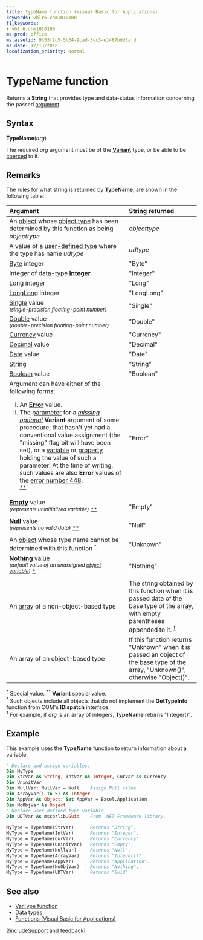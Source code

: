 ```yaml
---
title: TypeName function (Visual Basic for Applications)
keywords: vblr6.chm1010100
f1_keywords:
- vblr6.chm1010100
ms.prod: office
ms.assetid: 9353f1d5-5b64-9cad-5cc3-e1487bdd3afd
ms.date: 12/13/2018
localization_priority: Normal
---
```



# TypeName function

Returns a **String** that provides type and data-status information concerning the passed [argument](../../Glossary/vbe-glossary.md#argument).

## Syntax

**TypeName**(_arg_) 

The required _arg_ argument must be of the [**Variant**](../../Glossary/vbe-glossary.md#variant-data-type) type, or be able to be [coerced](../../Reference/User-Interface-Help/data-type-summary.md#implicit-conversions--casts) to it.


## Remarks

The rules for what string is returned by **TypeName**, are shown in the following table:

|Argument|String returned|
|:-----|:-----|
|An [object](../../glossary/vbe-glossary.md#object) whose [object type](../../Glossary/vbe-glossary.md#object-type) has been determined by this function as being _objecttype_|_objecttype_|
|A value of a [user-defined type](../../Glossary/vbe-glossary.md#user-defined-type) where the type has name _udtype_|_udtype_|
|[Byte](../../Glossary/vbe-glossary.md#byte-data-type) integer|"Byte"|
|Integer of data-type [**Integer**](../../Glossary/vbe-glossary.md#integer-data-type)|"Integer"|
|[Long](../../Glossary/vbe-glossary.md#long-data-type) integer|"Long"|
|[LongLong](../../reference/user-interface-help/longlong-data-type.md) integer|"LongLong"|
|[Single](../../Glossary/vbe-glossary.md#single-data-type) value<br><sup>_(single-precision floating-point number)_</sup>|"Single"|
|[Double](../../Glossary/vbe-glossary.md#double-data-type) value<br><sup>_(double-precision floating-point number)_</sup>|"Double"|
|[Currency](../../Glossary/vbe-glossary.md#currency-data-type) value|"Currency"|
|[Decimal](../../Glossary/vbe-glossary.md#decimal-data-type) value|"Decimal"|
|[Date](../../Glossary/vbe-glossary.md#date-data-type) value|"Date"|
|[String](../../Glossary/vbe-glossary.md#string-data-type)|"String"|
|[Boolean](../../Glossary/vbe-glossary.md#boolean-data-type) value|"Boolean"|
|Argument can have either of the following forms:<br><ol type="i"><li>An [**Error**](../../reference/user-interface-help/cverr-function.md) value.</li><li>The [parameter](../../glossary/vbe-glossary.md#parameter) for a [_missing_](../../reference/user-interface-help/ismissing-function.md) [_optional_](../../concepts/getting-started/understanding-named-arguments-and-optional-arguments.md) **Variant** argument of some procedure, that hasn't yet had a conventional value assignment (the "missing" flag bit will have been set), or a [variable](../../glossary/vbe-glossary.md#variable) or [property](../../glossary/vbe-glossary.md#property) holding the value of such a parameter. At the time of writing, such values are also **Error** values of the [error number 448](../../reference/user-interface-help/named-argument-not-found-error-448.md).</li></ul><sup>[\*\*](#doubleasteriskfootnote "Variant special value.")</sup>|"Error"|
|[**Empty**](../../Glossary/vbe-glossary.md#empty) value<br><sup>_(represents uninitialized variable)_</sup> <sup>[\*\*](#doubleasteriskfootnote "Variant special value.")</sup>|"Empty"|
|[**Null**](../../Glossary/vbe-glossary.md#null) value<br><sup>_(represents no valid data)_</sup> <sup>[\*\*](#doubleasteriskfootnote "Variant special value.")</sup>|"Null"|
|An [object](../../glossary/vbe-glossary.md#object) whose type name cannot be determined with this function <sup>[&dagger;](#daggerfootnote "Such objects include all objects that do not implement the GetTypeInfo function from COM's IDispatch interface.")</sup>|"Unknown"|
|[**Nothing**](nothing-keyword.md) value<br><sup>_(default value of an unassigned [object variable](../../glossary/vbe-glossary.md#object-variable))_</sup> <sup>[\*](#asteriskfootnote "Special value.")</sup>|"Nothing"|
|An [array](../../Glossary/vbe-glossary.md#array) of a non-object-based type|The string obtained by this function when it is passed data of the base type of the array, with empty parentheses appended to it. <sup>[&Dagger;](#doubledaggerfootnote "For example, if arg is an array of integers, TypeName returns \"Integer()\"")</sup>|
|An array of an object-based type|If this function returns "Unknown" when it is passed an object of the base type of the array, "Unknown()", otherwise "Object()".|

<a name="asteriskfootnote"><sup>*</sup></a> Special value. <a name="doubleasteriskfootnote"><sup>**</sup></a> **Variant** special value.<br>
<a name="daggerfootnote"><sup>&dagger;</sup></a> Such objects include all objects that do not implement the **GetTypeInfo** function from COM's **IDispatch** interface.<br>
<a name="doubledaggerfootnote"><sup>&Dagger;</sup></a> For example, if _arg_ is an array of integers, **TypeName** returns "Integer()". 


## Example

This example uses the **TypeName** function to return information about a variable.

```vb    
' Declare and assign variables.
Dim MyType
Dim StrVar As String, IntVar As Integer, CurVar As Currency
Dim UninitVar
Dim NullVar: NullVar = Null  ' Assign Null value.
Dim ArrayVar(1 To 5) As Integer
Dim AppVar As Object: Set AppVar = Excel.Application
Dim NoObjVar As Object
' Declare user-defined-type variable.
Dim UDTVar As mscorlib.Guid  ' From .NET Framework library.
        
MyType = TypeName(StrVar)    ' Returns "String".
MyType = TypeName(IntVar)    ' Returns "Integer".
MyType = TypeName(CurVar)    ' Returns "Currency".
MyType = TypeName(UninitVar) ' Returns "Empty".
MyType = TypeName(NullVar)   ' Returns "Null".
MyType = TypeName(ArrayVar)  ' Returns "Integer()".
MyType = TypeName(AppVar)    ' Returns "Application".
MyType = TypeName(NoObjVar)  ' Returns "Nothing".
MyType = TypeName(UDTVar)    ' Returns "Guid".

```


## See also

- [VarType function](../user-interface-help/vartype-function.md)
- [Data types](data-type-summary.md)
- [Functions (Visual Basic for Applications)](../functions-visual-basic-for-applications.md)

[!include[Support and feedback](~/includes/feedback-boilerplate.md)]
